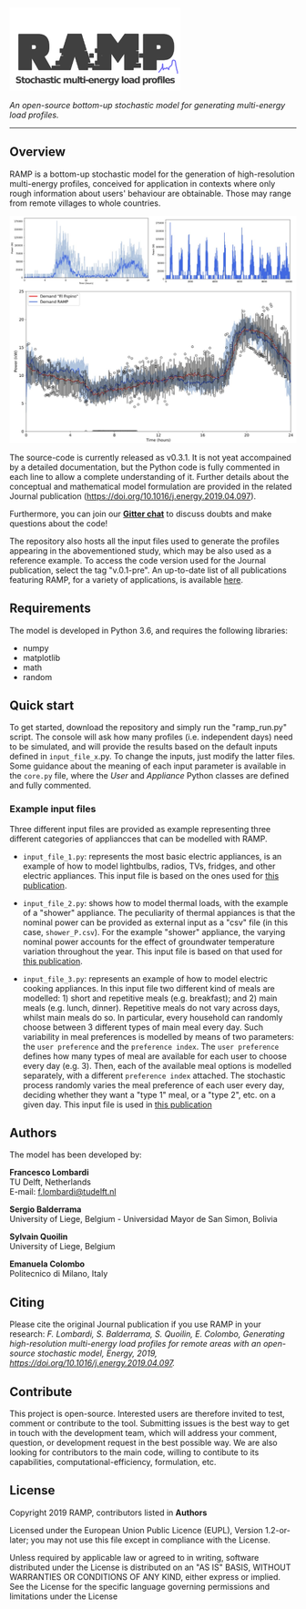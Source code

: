 <img src="/docs/figures/RAMP_logo_basic.png" width="300">

*An open-source bottom-up stochastic model for generating multi-energy load profiles.*

---

## Overview
RAMP is a bottom-up stochastic model for the generation of high-resolution multi-energy profiles, conceived for application in contexts where only rough information about users' behaviour are obtainable. Those may range from remote villages to whole countries.

<img src="/docs/figures/Example_output.jpg" width="700">

The source-code is currently released as v0.3.1. It is not yeat accompained by a detailed documentation, but the Python code is fully commented in each line to allow a complete understanding of it. Further details about the conceptual and mathematical model formulation are provided in the related Journal publication (https://doi.org/10.1016/j.energy.2019.04.097). 

Furthermore, you can join our **[Gitter chat](https://gitter.im/RAMP-project/community)** to discuss doubts and make questions about the code!

The repository also hosts all the input files used to generate the profiles appearing in the abovementioned study, which may be also used as a reference example. To access the code version used for the Journal publication, select the tag "v.0.1-pre".
An up-to-date list of all publications featuring RAMP, for a variety of applications, is available [here](/docs/pubs_list.md).

## Requirements
The model is developed in Python 3.6, and requires the following libraries:
* numpy
* matplotlib
* math
* random

## Quick start
To get started, download the repository and simply run the "ramp_run.py" script. The console will ask how many profiles (i.e. independent days) need to be simulated, and will provide the results based on the default inputs defined in `input_file_x`.py. To change the inputs, just modify the latter files. Some guidance about the meaning of each input parameter is available in the `core.py` file, where the *User* and *Appliance* Python classes are defined and fully commented. 

### Example input files
Three different input files are provided as example representing three different categories of appliancces that can be modelled with RAMP.

- `input_file_1.py`: represents the most basic electric appliances, is an example of how to model lightbulbs, radios, TVs, fridges, and other electric appliances. This input file is based on the ones used for [this publication](https://doi.org/10.1016/j.energy.2019.04.097).

- `input_file_2.py`: shows how to model thermal loads, with the example of a "shower" appliance. The peculiarity of thermal appiances is that the nominal power can be provided as external input as a "csv" file (in this case, `shower_P.csv`). For the example "shower" appliance, the varying nominal power accounts for the effect of groundwater temperature variation throughout the year. This input file is based on that used for [this publication](https://doi.org/10.3390/app10217445).

- `input_file_3.py`: represents an example of how to model electric cooking appliances. In this input file two different kind of meals are modelled: 1) short and repetitive meals (e.g. breakfast); and 2) main meals (e.g. lunch, dinner). 
Repetitive meals do not vary across days, whilst main meals do so. In particular, every household can randomly choose between 3 different types of main meal every day. Such variability in meal preferences is modelled by means of two parameters: the `user preference` and the `preference index`. 
The `user preference` defines how many types of meal are available for each user to choose every day (e.g. 3). Then, each of the available meal options is modelled separately, with a different `preference index` attached. The stochastic process randomly varies the meal preference of each user every day, deciding whether they want a "type 1" meal, or a "type 2", etc. on a given day.
This input file is used in [this publication](https://doi.org/10.1109/PTC.2019.8810571)

## Authors
The model has been developed by:

**Francesco Lombardi** <br/>
TU Delft, Netherlands <br/>
E-mail: f.lombardi@tudelft.nl <br/>

**Sergio Balderrama** <br/>
University of Liege, Belgium - Universidad Mayor de San Simon, Bolivia <br/>

**Sylvain Quoilin** <br/>
University of Liege, Belgium <br/>

**Emanuela Colombo** <br/>
Politecnico di Milano, Italy <br/>

## Citing
Please cite the original Journal publication if you use RAMP in your research:
*F. Lombardi, S. Balderrama, S. Quoilin, E. Colombo, Generating high-resolution multi-energy load profiles for remote areas with an open-source stochastic model, Energy, 2019, https://doi.org/10.1016/j.energy.2019.04.097.*

## Contribute
This project is open-source. Interested users are therefore invited to test, comment or contribute to the tool. Submitting issues is the best way to get in touch with the development team, which will address your comment, question, or development request in the best possible way. We are also looking for contributors to the main code, willing to contibute to its capabilities, computational-efficiency, formulation, etc. 

## License
Copyright 2019 RAMP, contributors listed in **Authors**

Licensed under the European Union Public Licence (EUPL), Version 1.2-or-later; you may not use this file except in compliance with the License. 

Unless required by applicable law or agreed to in writing, software distributed under the License is distributed on an "AS IS" BASIS, WITHOUT WARRANTIES OR CONDITIONS OF ANY KIND, either express or implied. See the License for the specific language governing permissions and limitations under the License
